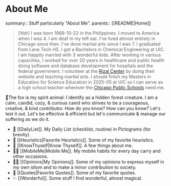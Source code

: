 # About Me

summary:: Stuff particularly "About Me".
parents:: [[README|Home]]

> [!tldr]
> I was born 1968-10-22 in the Philippines. I moved to America when I was 4. I am deaf in my left ear. I've lived almost entirely in Chicago since then. I've done martial arts since I was 7. I graduated from Lane Tech HS. I got a Bachelors in Chemical Engineering at UIC. I am happily married with 3 wonderful kids. After working in various capacities, I worked for over 20  years in healthcare and public health doing software and database development for hospitals and the federal government. I volunteer at the [Rizal Center](https://rizalcenter.org) by doing their website and teaching martial arts. I should finish my Masters in Education for Science Education in 2025-05 at UIC so I can serve as a high school teacher wherever the [Chicago Public Schools](https://www.cps.edu/) need me.

🦊The fox is my spirit animal: I identify as a hidden forest creature. I am a calm, candid, cozy, & curious canid who strives to be a courageous, creative, & kind contributor. How do you know? How can you know? Let's test it out. Let's be effective & efficient but let's communicate & manage our suffering as we do it.

- 🍞 [[DailyList]]. My Daily List (checklist, routine) in Pictograms (for brevity).
- 🌱 [[Heuristics|Favorite Heuristics]]. Some of my favorite heuristics.
- 🦊 [[KnowThyself|Know Thyself]]. A few things about me.
- 🚶🏽 [[MobileMe|Mobile Me]]. My mobile habits for every day carry and other occasions.
- 🤌🏽 [[Opinions|My Opinions]]. Some of my opinions to express myself in my own idiom and to make a minor contribution to society.
- 💬 [[Quotes|Favorite Quotes]]. Some of my favorite quotes.
- ✨ [[Wonderful]]. Some stuff I find wonderful, almost magical.
